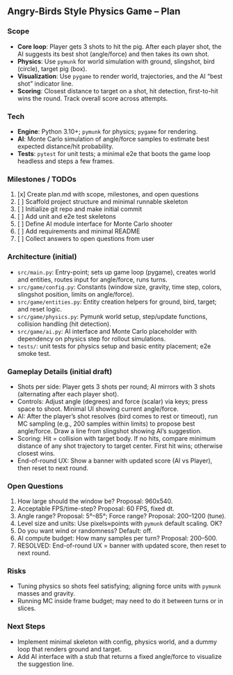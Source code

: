 ## Angry-Birds Style Physics Game – Plan

### Scope
- **Core loop**: Player gets 3 shots to hit the pig. After each player shot, the AI suggests its best shot (angle/force) and then takes its own shot.
- **Physics**: Use `pymunk` for world simulation with ground, slingshot, bird (circle), target pig (box).
- **Visualization**: Use `pygame` to render world, trajectories, and the AI “best shot” indicator line.
- **Scoring**: Closest distance to target on a shot, hit detection, first-to-hit wins the round. Track overall score across attempts.

### Tech
- **Engine**: Python 3.10+; `pymunk` for physics; `pygame` for rendering.
- **AI**: Monte Carlo simulation of angle/force samples to estimate best expected distance/hit probability.
- **Tests**: `pytest` for unit tests; a minimal e2e that boots the game loop headless and steps a few frames.

### Milestones / TODOs
1. [x] Create plan.md with scope, milestones, and open questions
2. [ ] Scaffold project structure and minimal runnable skeleton
3. [ ] Initialize git repo and make initial commit
4. [ ] Add unit and e2e test skeletons
5. [ ] Define AI module interface for Monte Carlo shooter
6. [ ] Add requirements and minimal README
7. [ ] Collect answers to open questions from user

### Architecture (initial)
- `src/main.py`: Entry-point; sets up game loop (pygame), creates world and entities, routes input for angle/force, runs turns.
- `src/game/config.py`: Constants (window size, gravity, time step, colors, slingshot position, limits on angle/force).
- `src/game/entities.py`: Entity creation helpers for ground, bird, target; and reset logic.
- `src/game/physics.py`: Pymunk world setup, step/update functions, collision handling (hit detection).
- `src/game/ai.py`: AI interface and Monte Carlo placeholder with dependency on physics step for rollout simulations.
- `tests/`: unit tests for physics setup and basic entity placement; e2e smoke test.

### Gameplay Details (initial draft)
- Shots per side: Player gets 3 shots per round; AI mirrors with 3 shots (alternating after each player shot).
- Controls: Adjust angle (degrees) and force (scalar) via keys; press space to shoot. Minimal UI showing current angle/force.
- AI: After the player’s shot resolves (bird comes to rest or timeout), run MC sampling (e.g., 200 samples within limits) to propose best angle/force. Draw a line from slingshot showing AI’s suggestion.
- Scoring: Hit = collision with target body. If no hits, compare minimum distance of any shot trajectory to target center. First hit wins; otherwise closest wins.
- End-of-round UX: Show a banner with updated score (AI vs Player), then reset to next round.

### Open Questions
1. How large should the window be? Proposal: 960x540.
2. Acceptable FPS/time-step? Proposal: 60 FPS, fixed dt.
3. Angle range? Proposal: 5°–85°; Force range? Proposal: 200–1200 (tune).
4. Level size and units: Use pixels≈points with `pymunk` default scaling. OK?
5. Do you want wind or randomness? Default: off.
6. AI compute budget: How many samples per turn? Proposal: 200–500.
7. RESOLVED: End-of-round UX = banner with updated score, then reset to next round.

### Risks
- Tuning physics so shots feel satisfying; aligning force units with `pymunk` masses and gravity.
- Running MC inside frame budget; may need to do it between turns or in slices.

### Next Steps
- Implement minimal skeleton with config, physics world, and a dummy loop that renders ground and target.
- Add AI interface with a stub that returns a fixed angle/force to visualize the suggestion line.

